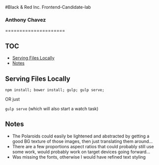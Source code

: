 #Black & Red Inc. Frontend-Candidate-lab
### Anthony Chavez
=====================

## TOC
<!-- MarkdownTOC -->

- [Serving Files Locally](#serving-files-locally)
- [Notes](#notes)

<!-- /MarkdownTOC -->


## Serving Files Locally


``` npm install; bower install; gulp; gulp serve; ```

OR just

```gulp serve``` (which will also start a watch task)


## Notes

* The Polaroids could easily be lightened and abstracted by getting a good BG texture of those images, then just translating them around...
* There are a few proportions aspect ratios that could probably still use some work, would probably work on target devices going forward...
* Was missing the fonts, otherwise I would have refined text styling